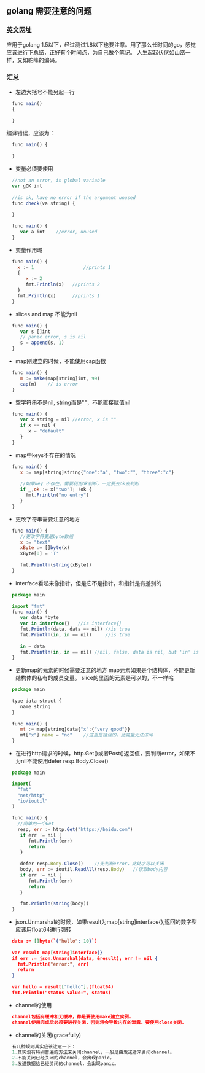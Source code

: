 ## golang 需要注意的问题
### [英文网址](http://devs.cloudimmunity.com/gotchas-and-common-mistakes-in-go-golang/index.html#mline_lit_comma)

应用于golang 1.5以下，经过测试1.8以下也要注意。用了那么长时间的go，感觉应该进行下总结，正好有个时间点，为自己做个笔记。
人生起起伏伏如山峦一样，又如驼峰的编码。
### 汇总
+ 左边大括号不能另起一行

```js
  func main()
  {
  
  }
```
编译错误，应该为：

```js
  func main() {
  
  }
```

+ 变量必须要使用

```js
  //not an error, is global variable
  var gOK int 
   
  //is ok, have no error if the argument unused 
  func check(va string) {
      
  }
   
  func main() {
   	 var a int    //error, unused
  }
```

+ 变量作用域

```js
  func main() {
    x := 1					//prints 1
    {
       x := 2
       fmt.Println(x)   //prints 2
    }
    fmt.Println(x)      //prints 1
  }
```

+ slices and map 不能为nil

```js
  func main() {
	 var s []int
	 // panic error, s is nil
	 s = append(s, 1)
  }
```

+ map刚建立的时候，不能使用cap函数

```js
  func main() {
	 m := make(map[string]int, 99)
	 cap(m)    // is error
  }
```
+ 空字符串不是nil, string而是""，不能直接赋值nil

```js
  func main() {
	 var x string = nil //error, x is ""
	 if x == nil {
		x = "default"
	 }
  }
```
+ map中keys不存在的情况

```js
  func main() {
	 x := map[string]string{"one":"a", "two":"", "three":"c"}
	    
	 //如果key 不存在，需要利用ok判断，一定要去ok去判断
	 if _,ok := x["two"]; !ok {
	   fmt.Println("no entry")
	 }
  }
```

+ 更改字符串需要注意的地方

```js
  func main() {
	 //更改字符要是byte数组
	 x := "text"
	 xByte := []byte(x)
	 xByte[0] = 'T'
		
	 fmt.Println(string(xByte))
  }
```
+ interface看起来像指针，但是它不是指针，和指针是有差别的

```js
  package main
	
  import "fmt"
  func main() {
	 var data *byte
	 var in interface{}   //is interface{}
	 fmt.Println(data, data == nil) //is true
	 fmt.Println(in, in == nil)     //is true
		
	 in = data
	 fmt.Println(in, in == nil) //nil, false, data is nil, but 'in' is not nil ,大部分人对这里很奇怪，但是事实就是这样，打印出nil是因为fmt.Println的实现检测到指针指向是nil，但是in本身并不是nil
  }
```

+ 更新map的元素的时候需要注意的地方
map元素如果是个结构体，不能更新结构体的私有的成员变量。
slice的里面的元素是可以的，不一样哈

```js
  package main
	
  type data struct {
	 name string
  }
	
  func main() {
	 mt := map[string]data{"x":{"very good"}}
	 mt["x"].name = "no"    //这里是错误的，此变量无法访问
  }
```

+ 在进行http请求的时候，http.Get()或者Post()返回值，要判断error，如果不为nil不能使用defer resp.Body.Close()

```js
  package main

  import(
    "fmt"
    "net/http"
    "io/ioutil"
  )
  
  func main() {
    //简单的一个Get
    resp, err := http.Get("https://baidu.com")
  	 if err != nil {
  	    fmt.Println(err)
  	    return
  	 }
  	 
  	 defer resp.Body.Close()    //先判断error，此处才可以关闭
  	 body, err := ioutil.ReadAll(resp.Body)   //读取body内容
  	 if err != nil {
  	 	fmt.Println(err)
  	 	return
  	 }
  	 
  	 fmt.Println(string(body))
  }
```
+ json.Unmarshal的时候，如果result为map[string]interface{},返回的数字型应该用float64进行强转

```json
  data := []byte(`{"hello": 10}`)
  
  var result map[string]interface{}
  if err := json.Unmarshal(data, &result); err != nil {
    fmt.Println("error:", err)
    return
  }
  
  var hello = result["hello"].(float64)
  fmt.Println("status value:", status)
```
+ channel的使用

```json
  channel包括有缓冲和无缓冲，都是要使用make建立实例。
  channel使用完成后必须要进行关闭，否则将会导致内存的泄露。要使用close关闭。
```
+ channel的关闭(gracefully)

```js
  有几种规则其实应该注意一下：
  1.其实没有特别普遍的方法来关闭channel，一般是由发送者来关闭channel。
  2.不能关闭已经关闭的channel，会出现panic。
  3.发送数据给已经关闭的channel，会出现panic。
```